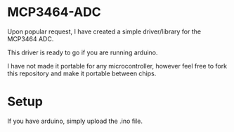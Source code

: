 # MCP3464-ADC
Upon popular request, I have created a simple driver/library for the MCP3464 ADC.

This driver is ready to go if you are running arduino.  

I have not made it portable for any microcontroller, however feel free to fork this repository and make it portable between chips.

# Setup
If you have arduino, simply upload the .ino file.  

